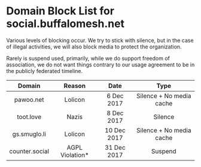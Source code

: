 # Domain Block List for social.buffalomesh.net

Various levels of blocking occur.  We try to stick with silence, but in the case of illegal activities, we will also block media to protect the organization.

Rarely is suspend used, primarily, while we do support freedom of association, we do not want things contrary to our usage agreement to be in the publicly federated timeline.

| Domain      | Reason           | Date  | Type|
|:-------------:|:-------------:|:-----:|:-----:|
| pawoo.net      | Lolicon | 6 Dec 2017 | Silence + No media cache |
| toot.love      | Nazis      |   8 Dec 2017 | Silence |
| gs.smuglo.li | Lolicon      |    10 Dec 2017 | Silence + No media cache |
| counter.social | AGPL Violation* | 31 Dec 2017 | Suspend |
